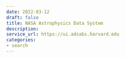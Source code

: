 ```yaml
---
date: 2022-03-12
draft: false
title: NASA Astrophysics Data System
description:
service_url: https://ui.adsabs.harvard.edu
categories:
- search
---
```



